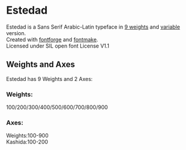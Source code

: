 # Estedad
Estedad is a Sans Serif Arabic-Latin typeface in <a href="https://aminabedi68.github.io/Estedad/">9 weights</a> and <a href="https://aminabedi68.github.io/Estedad/VF.html">variable</a> version.
<br>Created with <a href="https://github.com/fontforge/fontforge">fontforge</a> and <a href="https://github.com/googlefonts/fontmake">fontmake</a>.
<br>Licensed under SIL open font License V1.1

## Weights and Axes
Estedad has 9 Weights and 2 Axes:
<br>
### Weights:
100/200/300/400/500/600/700/800/900
<br>
### Axes:
Weights:100-900
<br>Kashida:100-200
